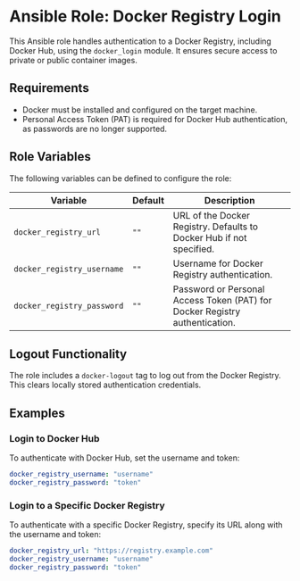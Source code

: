 # Ansible Role: Docker Registry Login

This Ansible role handles authentication to a Docker Registry, including Docker Hub, using the `docker_login` module. It ensures secure access to private or public container images.

## Requirements

- Docker must be installed and configured on the target machine.
- Personal Access Token (PAT) is required for Docker Hub authentication, as passwords are no longer supported.

## Role Variables

The following variables can be defined to configure the role:

| Variable                  | Default       | Description                                                                 |
|---------------------------|---------------|-----------------------------------------------------------------------------|
| `docker_registry_url`     | `""`          | URL of the Docker Registry. Defaults to Docker Hub if not specified.       |
| `docker_registry_username`| `""`          | Username for Docker Registry authentication.                               |
| `docker_registry_password`| `""`          | Password or Personal Access Token (PAT) for Docker Registry authentication.|

## Logout Functionality

The role includes a `docker-logout` tag to log out from the Docker Registry. This clears locally stored authentication credentials.

## Examples

### Login to Docker Hub

To authenticate with Docker Hub, set the username and token:

```yaml
docker_registry_username: "username"
docker_registry_password: "token"
```

### Login to a Specific Docker Registry
To authenticate with a specific Docker Registry, specify its URL along with the username and token:
```yaml
docker_registry_url: "https://registry.example.com"
docker_registry_username: "username"
docker_registry_password: "token"
```